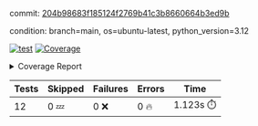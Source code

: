 commit: [204b98683f185124f2769b41c3b8660664b3ed9b](https://github.com/rcmdnk/inherit-docstring/tree/204b98683f185124f2769b41c3b8660664b3ed9b)

condition: branch=main, os=ubuntu-latest, python_version=3.12

[![test](https://github.com/rcmdnk/inherit-docstring/actions/workflows/test.yml/badge.svg)](https://github.com/rcmdnk/inherit-docstring/actions/runs/16283331536)
<a href="https://github.com/rcmdnk/inherit-docstring/blob/204b98683f185124f2769b41c3b8660664b3ed9b/README.md"><img alt="Coverage" src="https://img.shields.io/badge/Coverage-100%25-brightgreen.svg" /></a><details><summary>Coverage Report </summary><table><tr><th>File</th><th>Stmts</th><th>Miss</th><th>Cover</th></tr><tbody><tr><td><b>TOTAL</b></td><td><b>114</b></td><td><b>0</b></td><td><b>100%</b></td></tr></tbody></table></details>

| Tests | Skipped | Failures | Errors | Time |
| ----- | ------- | -------- | -------- | ------------------ |
| 12 | 0 :zzz: | 0 :x: | 0 :fire: | 1.123s :stopwatch: |

